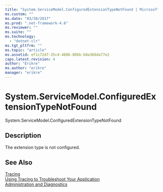 ```yaml
---
title: "System.ServiceModel.ConfiguredExtensionTypeNotFound | Microsoft Docs"
ms.custom: ""
ms.date: "03/30/2017"
ms.prod: ".net-framework-4.6"
ms.reviewer: ""
ms.suite: ""
ms.technology: 
  - "dotnet-clr"
ms.tgt_pltfrm: ""
ms.topic: "article"
ms.assetid: ef1c72d7-35c4-4886-80bb-b0a368da77e2
caps.latest.revision: 4
author: "Erikre"
ms.author: "erikre"
manager: "erikre"
---
```

# System.ServiceModel.ConfiguredExtensionTypeNotFound
System.ServiceModel.ConfiguredExtensionTypeNotFound  
  
## Description  
 The extension type is not configured.  
  
## See Also  
 [Tracing](../../../../../docs/framework/wcf/diagnostics/tracing/tracing.md)   
 [Using Tracing to Troubleshoot Your Application](../../../../../docs/framework/wcf/diagnostics/tracing/using-tracing-to-troubleshoot-your-application.md)   
 [Administration and Diagnostics](../../../../../docs/framework/wcf/diagnostics/administration-and-diagnostics.md)